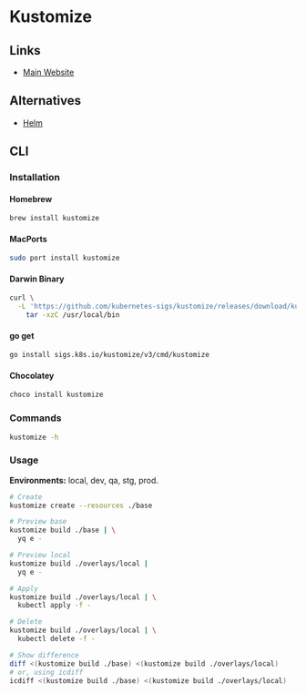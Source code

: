 # Kustomize

## Links

- [Main Website](https://kustomize.io/)

## Alternatives

- [Helm](/helm.md)

## CLI

### Installation

#### Homebrew

```sh
brew install kustomize
```

#### MacPorts

```sh
sudo port install kustomize
```

#### Darwin Binary

```sh
curl \
  -L 'https://github.com/kubernetes-sigs/kustomize/releases/download/kustomize/v3.8.8/kustomize_v3.8.8_darwin_amd64.tar.gz' | \
    tar -xzC /usr/local/bin
```

<!-- #### Unix-like

```sh
opsys=linux  # or darwin, or windows
curl -s https://api.github.com/repos/kubernetes-sigs/kustomize/releases/latest |\
  grep browser_download |\
  grep $opsys |\
  cut -d '"' -f 4 |\
  xargs curl -O -L
mv kustomize_*_${opsys}_amd64 kustomize
chmod u+x kustomize
``` -->

#### go get

```sh
go install sigs.k8s.io/kustomize/v3/cmd/kustomize
```

#### Chocolatey

```sh
choco install kustomize
```

### Commands

```sh
kustomize -h
```

### Usage

**Environments:** local, dev, qa, stg, prod.

```sh
# Create
kustomize create --resources ./base

# Preview base
kustomize build ./base | \
  yq e -

# Preview local
kustomize build ./overlays/local |
  yq e -

# Apply
kustomize build ./overlays/local | \
  kubectl apply -f -

# Delete
kustomize build ./overlays/local | \
  kubectl delete -f -

# Show difference
diff <(kustomize build ./base) <(kustomize build ./overlays/local)
# or, using icdiff
icdiff <(kustomize build ./base) <(kustomize build ./overlays/local)
```
